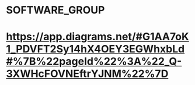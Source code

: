 # SOFTWARE_GROUP
# https://app.diagrams.net/#G1AA7oK1_PDVFT2Sy14hX4OEY3EGWhxbLd#%7B%22pageId%22%3A%22_Q-3XWHcFOVNEftrYJNM%22%7D